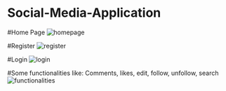 # Social-Media-Application
#Home Page
![homepage](https://user-images.githubusercontent.com/98362008/207703917-a2580d16-1d49-4811-8802-cfd81f2724ac.png)


#Register
![register](https://user-images.githubusercontent.com/98362008/207704077-515b0320-5bc2-47f6-8729-164189d7317b.png)

#Login
![login](https://user-images.githubusercontent.com/98362008/207704272-6a45c10b-0ea2-4129-9c1b-6f4d7d0be030.png)

#Some functionalities like: Comments, likes, edit, follow, unfollow, search
![functionalities](https://user-images.githubusercontent.com/98362008/207704982-361180a7-07fb-4344-89b3-8a628ea6e1e1.png)

